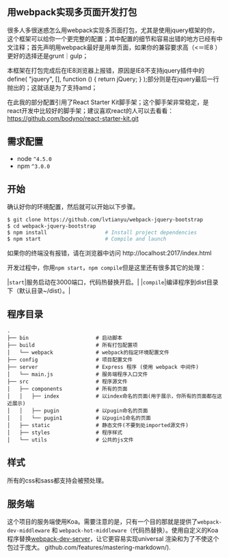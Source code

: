 ## 用webpack实现多页面开发打包

很多人多很迷惑怎么用webpack实现多页面打包，尤其是使用jquery框架的你，这个框架可以给你一个更完整的配置；其中配置的细节和容易出错的地方已经有中文注释；首先声明用webpack最好是用单页面，如果你的兼容要求高（<＝IE8 ）更好的选择还是grunt｜gulp；

本框架在打包完成后在IE8浏览器上报错，原因是IE8不支持jquery插件中的define( "jquery", [], function () { return jQuery; } );部分则是在jquery最后一行抛出的；这就话是为了支持amd；

在此我的部分配置引用了React Starter Kit脚手架；这个脚手架非常稳定，是react开发中比较好的脚手架；建议喜欢react的人可以去看看：https://github.com/bodyno/react-starter-kit.git

## 需求配置
* node `^4.5.0`
* npm `^3.0.0`

## 开始

确认好你的环境配置，然后就可以开始以下步骤。

```bash
$ git clone https://github.com/lvtianyu/webpack-jquery-bootstrap
$ cd webpack-jquery-bootstrap
$ npm install                   # Install project dependencies
$ npm start                     # Compile and launch
```
如果你的终端没有报错，请在浏览器中访问 http://localhost:2017/index.html

开发过程中，你用`npm start`，`npm compile`但是这里还有很多其它的处理：

|`start`|服务启动在3000端口，代码热替换开启。|
|`compile`|编译程序到dist目录下（默认目录~/dist）。|

## 程序目录

```
.
├── bin                      # 启动脚本
├── build                    # 所有打包配置项
│   └── webpack              # webpack的指定环境配置文件
├── config                   # 项目配置文件
├── server                   # Express 程序 (使用 webpack 中间件)
│   └── main.js              # 服务端程序入口文件
├── src                      # 程序源文件
│   ├── components           # 所有的页面
│   │   ├── index            # 以index命名的页面(用于展示，你所有的页面都在这近展示)
│   │   ├── pugin            # 以pugin命名的页面
│   │   └── pugin1           # 以pugin1命名的页面
│   ├── static               # 静态文件(不要到处imported源文件)
│   ├── styles               # 程序样式
│   └── utils                # 公共的js文件

```
## 样式

所有的css和sass都支持会被预处理。

## 服务端

这个项目的服务端使用Koa。需要注意的是，只有一个目的那就是提供了`webpack-dev-middleware` 和 `webpack-hot-middleware`（代码热替换）。使用自定义的Koa程序替换[webpack-dev-server](https://github.com/webpack/webpack-dev-server)，让它更容易实现universal 渲染和为了不使这个包过于庞大。
github.com/features/mastering-markdown/).

